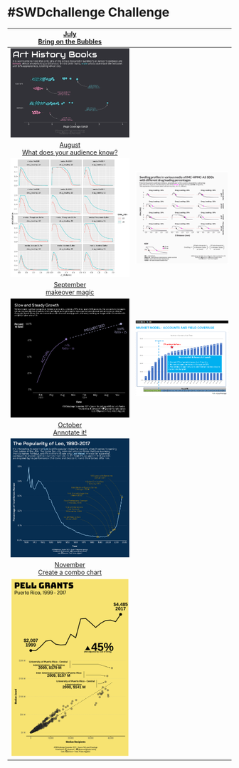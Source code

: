 # \#**SWDchallenge** Challenge

<!-- table header, followed by pictures link -->

|        [July](https://github.com/poncest/SWDchallange/tree/main/2023/07_July)[<br>](https://github.com/poncest/tidytuesday/tree/main/2023/Week_02)[Bring on the Bubbles](https://github.com/poncest/SWDchallange/tree/main/2023/07_July)         |                                                                                |
|:--------------------------------------------------:|:------------------:|
|                                                                                                         ![](07_July/07_July.png "July")                                                                                                          |                                                                                |
| [August](https://github.com/poncest/SWDchallange/tree/main/2023/08_August)[<br>](https://github.com/poncest/tidytuesday/tree/main/2023/Week_02)[What does your audience know?](https://github.com/poncest/SWDchallange/tree/main/2023/08_August) |                                                                                |
|                                                                                      ![](08_August/08_August_version_01.png "Version 1: familiar audience")                                                                                      | ![](08_August/08_August_version_02_final.png "Version 2: unfamiliar audience") |
|    [September](https://github.com/poncest/SWDchallange/tree/main/2023/09_September)[<br>](https://github.com/poncest/tidytuesday/tree/main/2023/Week_02)[makeover magic](https://github.com/poncest/SWDchallange/tree/main/2023/09_September)    |                                                                                |
|                                                                                       ![Makeover Plot](09_September/img/makeover_plot.png "Makeover Plot")                                                                                       |      ![Original Plot](09_September/img/original_plot.png "Original Plot")      |
|        [October](https://github.com/poncest/SWDchallange/tree/main/2023/10_October)[<br>](https://github.com/poncest/tidytuesday/tree/main/2023/Week_02)[Annotate it!](https://github.com/poncest/SWDchallange/tree/main/2023/10_October)        |                                                                                |
|                                                                                                   ![](10_October/img/10_October.png "October")                                                                                                   |                                                                                |
|  [November](https://github.com/poncest/SWDchallange/tree/main/2023/11_November)[<br>](https://github.com/poncest/tidytuesday/tree/main/2023/Week_02)[ Create a combo chart](https://github.com/poncest/SWDchallange/tree/main/2023/11_November)  |                                                                                |
|                                                                                                 ![](11_November/img/11_November.png "November")                                                                                                  |                                                                                |
